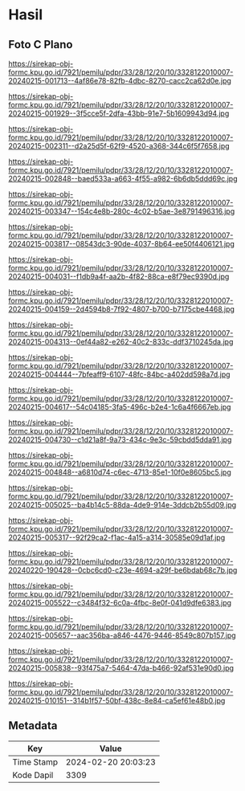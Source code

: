 # Hasil

## Foto C Plano

https://sirekap-obj-formc.kpu.go.id/7921/pemilu/pdpr/33/28/12/20/10/3328122010007-20240215-001713--4af86e78-82fb-4dbc-8270-cacc2ca62d0e.jpg

https://sirekap-obj-formc.kpu.go.id/7921/pemilu/pdpr/33/28/12/20/10/3328122010007-20240215-001929--3f5cce5f-2dfa-43bb-91e7-5b1609943d94.jpg

https://sirekap-obj-formc.kpu.go.id/7921/pemilu/pdpr/33/28/12/20/10/3328122010007-20240215-002311--d2a25d5f-62f9-4520-a368-344c6f5f7658.jpg

https://sirekap-obj-formc.kpu.go.id/7921/pemilu/pdpr/33/28/12/20/10/3328122010007-20240215-002848--baed533a-a663-4f55-a982-6b6db5ddd69c.jpg

https://sirekap-obj-formc.kpu.go.id/7921/pemilu/pdpr/33/28/12/20/10/3328122010007-20240215-003347--154c4e8b-280c-4c02-b5ae-3e8791496316.jpg

https://sirekap-obj-formc.kpu.go.id/7921/pemilu/pdpr/33/28/12/20/10/3328122010007-20240215-003817--08543dc3-90de-4037-8b64-ee50f4406121.jpg

https://sirekap-obj-formc.kpu.go.id/7921/pemilu/pdpr/33/28/12/20/10/3328122010007-20240215-004031--f1db9a4f-aa2b-4f82-88ca-e8f79ec9390d.jpg

https://sirekap-obj-formc.kpu.go.id/7921/pemilu/pdpr/33/28/12/20/10/3328122010007-20240215-004159--2d4594b8-7f92-4807-b700-b7175cbe4468.jpg

https://sirekap-obj-formc.kpu.go.id/7921/pemilu/pdpr/33/28/12/20/10/3328122010007-20240215-004313--0ef44a82-e262-40c2-833c-ddf3710245da.jpg

https://sirekap-obj-formc.kpu.go.id/7921/pemilu/pdpr/33/28/12/20/10/3328122010007-20240215-004444--7bfeaff9-6107-48fc-84bc-a402dd598a7d.jpg

https://sirekap-obj-formc.kpu.go.id/7921/pemilu/pdpr/33/28/12/20/10/3328122010007-20240215-004617--54c04185-3fa5-496c-b2e4-1c6a4f6667eb.jpg

https://sirekap-obj-formc.kpu.go.id/7921/pemilu/pdpr/33/28/12/20/10/3328122010007-20240215-004730--c1d21a8f-9a73-434c-9e3c-59cbdd5dda91.jpg

https://sirekap-obj-formc.kpu.go.id/7921/pemilu/pdpr/33/28/12/20/10/3328122010007-20240215-004848--a6810d74-c6ec-4713-85e1-10f0e8605bc5.jpg

https://sirekap-obj-formc.kpu.go.id/7921/pemilu/pdpr/33/28/12/20/10/3328122010007-20240215-005025--ba4b14c5-88da-4de9-914e-3ddcb2b55d09.jpg

https://sirekap-obj-formc.kpu.go.id/7921/pemilu/pdpr/33/28/12/20/10/3328122010007-20240215-005317--92f29ca2-f1ac-4a15-a314-30585e09d1af.jpg

https://sirekap-obj-formc.kpu.go.id/7921/pemilu/pdpr/33/28/12/20/10/3328122010007-20240220-190428--0cbc6cd0-c23e-4694-a29f-be6bdab68c7b.jpg

https://sirekap-obj-formc.kpu.go.id/7921/pemilu/pdpr/33/28/12/20/10/3328122010007-20240215-005522--c3484f32-6c0a-4fbc-8e0f-041d9dfe6383.jpg

https://sirekap-obj-formc.kpu.go.id/7921/pemilu/pdpr/33/28/12/20/10/3328122010007-20240215-005657--aac356ba-a846-4476-9446-8549c807b157.jpg

https://sirekap-obj-formc.kpu.go.id/7921/pemilu/pdpr/33/28/12/20/10/3328122010007-20240215-005838--93f475a7-5464-47da-b466-92af531e90d0.jpg

https://sirekap-obj-formc.kpu.go.id/7921/pemilu/pdpr/33/28/12/20/10/3328122010007-20240215-010151--314b1f57-50bf-438c-8e84-ca5ef61e48b0.jpg


## Metadata

| Key        | Value               |
| ---------- | ------------------- |
| Time Stamp | 2024-02-20 20:03:23 |
| Kode Dapil | 3309                |



